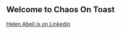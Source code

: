 ## Welcome to Chaos On Toast
[Helen Abell is on Linkedin](https://www.linkedin.com/in/helenlouiseabell)


